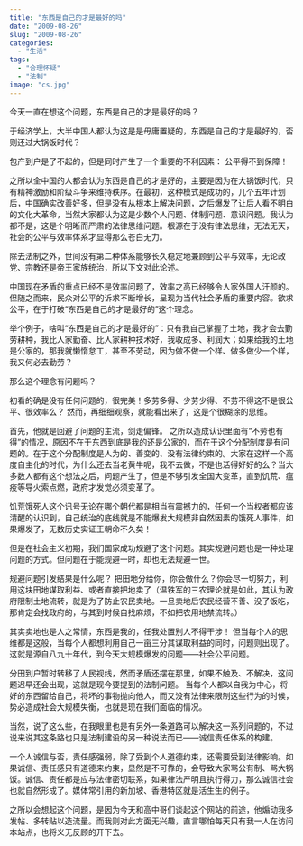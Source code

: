 ```yaml
---
title: "东西是自己的才是最好的吗"
date: "2009-08-26"
slug: "2009-08-26"
categories: 
  - "生活"
tags: 
  - "合理怀疑"
  - "法制"
image: "cs.jpg"
---
```


今天一直在想这个问题，东西是自己的才是最好的吗？ 

于经济学上，大半中国人都认为这是是毋庸置疑的，东西是自己的才是最好的，否则还过大锅饭时代？ 

包产到户是了不起的，但是同时产生了一个重要的不利因素： 公平得不到保障！ 

之所以全中国的人都会认为东西是自己的才是好的，主要是因为在大锅饭时代，只有精神激励和阶级斗争来维持秩序。在最初，这种模式是成功的，几个五年计划后，中国确实改善好多，但是没有从根本上解决问题，之后爆发了让后人看不明白的文化大革命，当然大家都认为这是少数个人问题、体制问题、意识问题。我认为都不是，这是个明晰而严肃的法律思维问题。根源在于没有律法思维，无法无天，社会的公平与效率体系才显得那么苍白无力。

除去法制之外，世间没有第二种体系能够长久稳定地兼顾到公平与效率，无论政党、宗教还是帝王家族统治，所以下文对此论述。

中国现在矛盾的重点已经不是效率问题了，效率之高已经够令人家外国人汗颜的。但随之而来，民众对公平的诉求不断增长，呈现为当代社会矛盾的重要内容。欲求公平，在于打破“东西是自己的才是最好的”这个理念。 

举个例子，啥叫“东西是自己的才是最好的”：只有我自己掌握了土地，我才会去勤劳耕种，我比人家勤奋、比人家耕种技术好，我收成多、利润大；如果给我的土地是公家的，那我就懒惰怠工，甚至不劳动，因为做不做一个样、做多做少一个样，我又何必去勤劳？ 

那么这个理念有问题吗？

初看的确是没有任何问题的，很完美！多劳多得、少劳少得、不劳不得这不是很公平、很效率么？ 然而，再细细观察，就能看出来了，这是个很糊涂的思维。 

首先，他就是回避了问题的主流，剑走偏锋。 之所以造成认识里面有“不劳也有得”的情况，原因不在于东西到底是我的还是公家的，而在于这个分配制度是有问题的。在于这个分配制度是人为的、善变的、没有法律约束的。大家在这样一个高度自主化的时代，为什么还去当老黄牛呢，我不去做，不是也活得好好的么？当大多数人都有这个想法之后，问题产生了，但是不够引发全国大变革，直到饥荒、瘟疫等导火索点燃，政府才发觉必须变革了。

饥荒饿死人这个讯号无论在哪个朝代都是相当有震撼力的，任何一个当权者都应该清醒的认识到，自己统治的底线就是不能爆发大规模非自然因素的饿死人事件，如果爆发了，无数历史实证王朝命不久矣！

但是在社会主义初期，我们国家成功规避了这个问题。其实规避问题也是一种处理问题的方式。但问题在于能规避一时，却也无法规避一世。

规避问题引发结果是什么呢？ 把田地分给你，你会做什么？你会尽一切努力，利用这块田地谋取利益、或者直接把地卖了（温铁军的三农理论就是如此，其认为政府限制土地流转，就是为了防止农民卖地。一旦卖地后农民经营不善、没了饭吃，那肯定会找政府的，与其到时候自找麻烦，不如把农用地禁流转。）

其实卖地也是人之常情，东西是我的，任我处置别人不得干涉！ 但当每个人的思维都是这般，当每个人都想利用自己一亩三分其谋取利益的同时，问题则出现了。这就是源自八九十年代，到今天大规模爆发的问题——社会公平问题。

分田到户暂时转移了人民视线，然而矛盾还摆在那里，如果不触及、不解决，这问题迟早还会出现，这就是现今要提到的法制问题。 当每个人都以自我为中心，将好的东西留给自己，将坏的事物抛向他人，而又没有法律来限制这些行为的时候，势必造成社会大规模失衡，也就是现在我们面临的情况。

当然，说了这么些，在我眼里也是有另外一条道路可以解决这一系列问题的，不过说来说其这条路也只是法制建设的另一种说法而已——诚信责任体系的构建。

一个人诚信与否，责任感强弱，除了受到个人道德约束，还需要受到法律影响。如果诚信、责任感只有道德来约束，显然是不可靠的，会导致大家骂公有制、骂大锅饭。诚信、责任都是应与法律密切联系，如果律法严明且执行得力，那么诚信社会也就自然形成了。媒体常引用的新加坡、香港特区就是活生生的例子。 

之所以会想起这个问题，是因为今天和高中哥们谈起这个网站的前途，他煽动我多发帖、多转贴以造流量。而我则对此方面无兴趣，直言哪怕每天只有我一人在访问本站点，也将义无反顾的开下去。 
